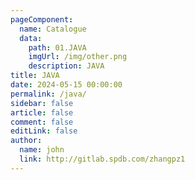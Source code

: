 ```yaml
---
pageComponent:
  name: Catalogue
  data:
    path: 01.JAVA
    imgUrl: /img/other.png
    description: JAVA
title: JAVA
date: 2024-05-15 00:00:00
permalink: /java/
sidebar: false
article: false
comment: false
editLink: false
author:
  name: john
  link: http://gitlab.spdb.com/zhangpz1
---
```

